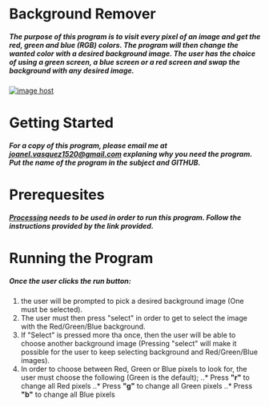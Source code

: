 # __Background Remover__
##### The purpose of this program is to visit every pixel of an image and get the red, green and blue (RGB) colors. The program will then change the wanted color with a desired background image. The user has the choice of using a green screen, a blue screen or a red screen and swap the background with any desired image.
<a href="http://imgbox.com/RgvVfHEM" target="_blank"><img src="https://3-t.imgbox.com/RgvVfHEM.jpg" alt="image host"/></a>
# __Getting Started__
##### For a copy of this program, please email me at joanel.vasquez1520@gmail.com explaning why you need the program. Put the name of the program in the subject and GITHUB. 
# __Prerequesites__
##### [Processing](https://processing.org/download/) needs to be used in order to run this program. Follow the instructions provided by the link provided. 
# __Running the Program__
##### Once the user clicks the run button: 
1. the user will be prompted to pick a desired background image (One must be selected). 
2. The user must then press "select" in order to get to select the image with the Red/Green/Blue background. 
3. If "Select" is pressed more tha once, then the user will be able to choose another background image (Pressing "select" will make it possible for the user to keep selecting background and Red/Green/Blue images). 
4. In order to choose between Red, Green or Blue pixels to look for, the user must choose the following (Green is the default);
..* Press __"r"__ to change all Red pixels
..* Press __"g"__ to change all Green pixels
..* Press __"b"__ to change all Blue pixels

